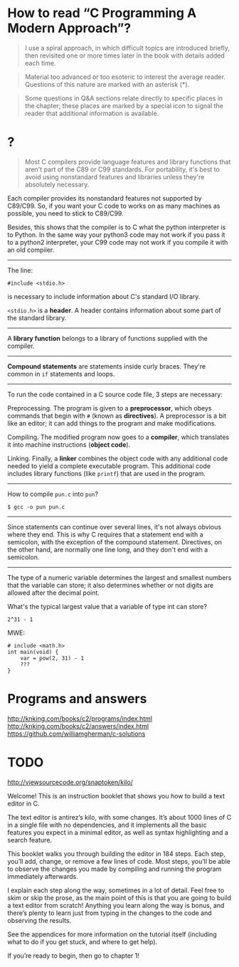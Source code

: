 # How to read “C Programming A Modern Approach”?

> I use a spiral approach, in  which difficult topics are introduced briefly, then
> revisited one or more times later in the book with details added each time.

> Material too advanced or too esoteric to interest the average reader.
> Questions of this nature are marked with an asterisk (*).

> Some  questions in  Q&A  sections  relate directly  to  specific  places in  the
> chapter; these  places are marked  by a special icon  to signal the  reader that
> additional information is available.

# ?

> Most C  compilers provide  language features and  library functions  that aren't
> part of the C89 or C99 standards.
> For portability,  it's best  to avoid using  nonstandard features  and libraries
> unless they're absolutely necessary.

Each compiler provides its nonstandard features not supported by C89/C99.
So, if you want  your C code to works on as many  machines as possible, you need
to stick to C89/C99.

Besides, this shows that the compiler is  to C what the python interpreter is to
Python.
In the  same way  your python3 code  may not work  if you  pass it to  a python2
interpreter, your C99 code may not work if you compile it with an old compiler.

---

The line:

    #include <stdio.h>

is necessary to include information about C's standard I/O library.

`<stdio.h>` is a **header**.
A header contains information about some part of the standard library.

---

A  **library function**  belongs to  a library  of functions  supplied with  the
compiler.

---

**Compound statements** are statements inside curly braces.
They're common in `if` statements and loops.

---

To run the code contained in a C source code file, 3 steps are necessary:

Preprocessing.
The program is given to a **preprocessor**, which obeys commands that begin with
`#` (known as **directives**).
A preprocessor  is a bit like  an editor; it can  add things to the  program and
make modifications.

Compiling.
The  modified program  now  goes to  a **compiler**,  which  translates it  into
machine instructions (**object code**).

Linking.
Finally, a **linker**  combines the object code with any  additional code needed
to yield a complete executable program.
This additional code includes library functions (like `printf`) that are used in
the program.

---

How to compile `pun.c` into `pun`?

    $ gcc -o pun pun.c

---

Since statements can continue over several  lines, it's not always obvious where
they end.  This  is why C requires  that a statement end with  a semicolon, with
the exception  of the compound  statement.  Directives,  on the other  hand, are
normally one line long, and they don't end with a semicolon.

---

The type of a numeric variable  determines the largest and smallest numbers that
the variable  can store; it  also determines whether  or not digits  are allowed
after the decimal point.

What's the typical largest value that a variable of type int can store?

    2^31 - 1

MWE:

    # include <math.h>
    int main(void) {
        var = pow(2, 31) - 1
        ???
    }

##
# Programs and answers

<http://knking.com/books/c2/programs/index.html>
<http://knking.com/books/c2/answers/index.html>
<https://github.com/williamgherman/c-solutions>

# TODO

<http://viewsourcecode.org/snaptoken/kilo/>

Welcome!
This is an instruction booklet that shows you how to build a text editor in C.

The text editor is antirez’s kilo, with some changes.
It’s  about 1000  lines of  C in  a  single file  with no  dependencies, and  it
implements all  the basic features  you expect in a  minimal editor, as  well as
syntax highlighting and a search feature.

This booklet walks you through building the editor in 184 steps.
Each step, you’ll add, change, or remove a few lines of code.
Most steps,  you’ll be  able to observe  the changes you  made by  compiling and
running the program immediately afterwards.

I explain each step along the way, sometimes in a lot of detail.
Feel free to skim or  skip the prose, as the main point of  this is that you are
going to build a text editor from scratch!
Anything you learn along the way is bonus, and there’s plenty to learn just from
typing in the changes to the code and observing the results.

See the appendices  for more information on the tutorial  itself (including what
to do if you get stuck, and where to get help).

If you’re ready to begin, then go to chapter 1!

